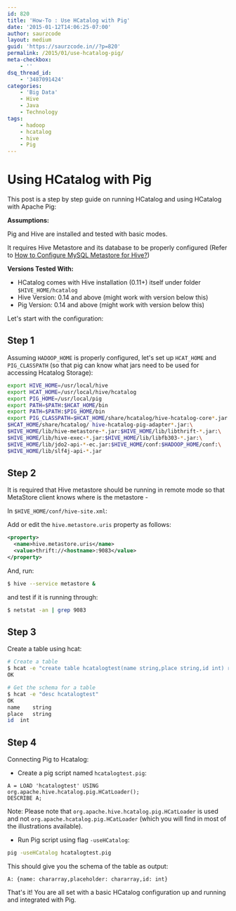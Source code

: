```yaml
---
id: 820
title: 'How-To : Use HCatalog with Pig'
date: '2015-01-12T14:06:25-07:00'
author: saurzcode
layout: medium
guid: 'https://saurzcode.in//?p=820'
permalink: /2015/01/use-hcatalog-pig/
meta-checkbox:
    - ''
dsq_thread_id:
    - '3487091424'
categories:
    - 'Big Data'
    - Hive
    - Java
    - Technology
tags:
    - hadoop
    - hcatalog
    - hive
    - Pig
---
```


# Using HCatalog with Pig

This post is a step by step guide on running HCatalog and using HCatalog with Apache Pig:

**Assumptions:**

Pig and Hive are installed and tested with basic modes.

It requires Hive Metastore and its database to be properly configured (Refer to [How to Configure MySQL Metastore for Hive?](https://saurzcode.in//2015/01/configure-mysql-metastore-hive/))

**Versions Tested With:**

- HCatalog comes with Hive installation (0.11+) itself under folder `$HIVE_HOME/hcatalog`
- Hive Version: 0.14 and above (might work with version below this)
- Pig Version: 0.14 and above (might work with version below this)

Let's start with the configuration:

## Step 1
Assuming `HADOOP_HOME` is properly configured, let's set up `HCAT_HOME` and `PIG_CLASSPATH` (so that pig can know what jars need to be used for accessing Hcatalog Storage):

```sh
export HIVE_HOME=/usr/local/hive
export HCAT_HOME=/usr/local/hive/hcatalog
export PIG_HOME=/usr/local/pig
export PATH=$PATH:$HCAT_HOME/bin
export PATH=$PATH:$PIG_HOME/bin
export PIG_CLASSPATH=$HCAT_HOME/share/hcatalog/hive-hcatalog-core*.jar:\
$HCAT_HOME/share/hcatalog/ hive-hcatalog-pig-adapter*.jar:\
$HIVE_HOME/lib/hive-metastore-*.jar:$HIVE_HOME/lib/libthrift-*.jar:\
$HIVE_HOME/lib/hive-exec-*.jar:$HIVE_HOME/lib/libfb303-*.jar:\
$HIVE_HOME/lib/jdo2-api-*-ec.jar:$HIVE_HOME/conf:$HADOOP_HOME/conf:\
$HIVE_HOME/lib/slf4j-api-*.jar
```

## Step 2
It is required that Hive metastore should be running in remote mode so that MetaStore client knows where is the metastore -

In `$HIVE_HOME/conf/hive-site.xml`:

Add or edit the `hive.metastore.uris` property as follows:

```xml
<property>
  <name>hive.metastore.uris</name>
  <value>thrift://<hostname>:9083</value>
</property>
```

And, run:

```sh
$ hive --service metastore &
```

and test if it is running through:

```sh
$ netstat -an | grep 9083
```

## Step 3
Create a table using hcat:

```sh
# Create a table
$ hcat -e "create table hcatalogtest(name string,place string,id int) row format delimited fields terminated by ':' stored as textfile"
OK

# Get the schema for a table
$ hcat -e "desc hcatalogtest"
OK
name	string	
place	string	
id	int	
```

## Step 4
Connecting Pig to Hcatalog:

- Create a pig script named `hcatalogtest.pig`:

```pig
A = LOAD 'hcatalogtest' USING org.apache.hive.hcatalog.pig.HCatLoader(); 
DESCRIBE A;
```

Note: Please note that `org.apache.hive.hcatalog.pig.HCatLoader` is used and not `org.apache.hcatalog.pig.HCatLoader` (which you will find in most of the illustrations available).

- Run Pig script using flag `-useHCatalog`:

```sh
pig -useHCatalog hcatalogtest.pig
```

This should give you the schema of the table as output:

```text
A: {name: chararray,placeholder: chararray,id: int}
```

That's it! You are all set with a basic HCatalog configuration up and running and integrated with Pig.